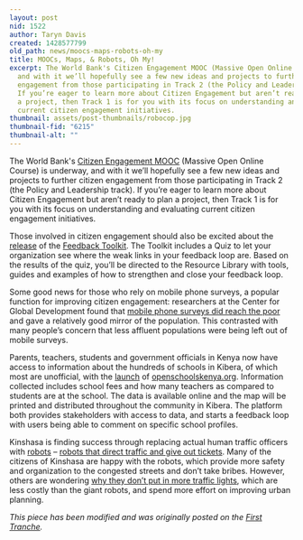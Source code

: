 ```yaml
---
layout: post
nid: 1522
author: Taryn Davis
created: 1428577799
old_path: news/moocs-maps-robots-oh-my
title: MOOCs, Maps, & Robots, Oh My!
excerpt: The World Bank's Citizen Engagement MOOC (Massive Open Online Course) is underway,
  and with it we’ll hopefully see a few new ideas and projects to further citizen
  engagement from those participating in Track 2 (the Policy and Leadership track).
  If you’re eager to learn more about Citizen Engagement but aren’t ready to plan
  a project, then Track 1 is for you with its focus on understanding and evaluating
  current citizen engagement initiatives.
thumbnail: assets/post-thumbnails/robocop.jpg
thumbnail-fid: "6215"
thumbnail-alt: ""
---
```


The World Bank's [Citizen Engagement MOOC](https://www.coursera.org/course/engagecitizen) (Massive Open Online Course) is underway, and with it we’ll hopefully see a few new ideas and projects to further citizen engagement from those participating in Track 2 (the Policy and Leadership track). If you’re eager to learn more about Citizen Engagement but aren’t ready to plan a project, then Track 1 is for you with its focus on understanding and evaluating current citizen engagement initiatives.

Those involved in citizen engagement should also be excited about the [release](http://www.changemakers.com/blog/feedback-labs-releases-feedback-quiz-and-toolkit) of the [Feedback Toolkit](http://feedbacklabs.org/toolkit/). The Toolkit includes a Quiz to let your organization see where the weak links in your feedback loop are. Based on the results of the quiz, you’ll be directed to the Resource Library with tools, guides and examples of how to strengthen and close your feedback loop.

Some good news for those who rely on mobile phone surveys, a popular function for improving citizen engagement: researchers at the Center for Global Development found that [mobile phone surveys did reach the poor](http://www.cgdev.org/blog/do-mobile-phone-surveys-work-poor-countries) and gave a relatively good mirror of the population. This contrasted with many people’s concern that less affluent populations were being left out of mobile surveys.

Parents, teachers, students and government officials in Kenya now have access to information about the hundreds of schools in Kibera, of which most are unofficial, with the [launch](http://openschoolskenya.org/blog/launch/) of [openschoolskenya.org](http://openschoolskenya.org/). Information collected includes school fees and how many teachers as compared to students are at the school. The data is available online and the map will be printed and distributed throughout the community in Kibera. The platform both provides stakeholders with access to data, and starts a feedback loop with users being able to comment on specific school profiles.

Kinshasa is finding success through replacing actual human traffic officers with [robots](http://www.theguardian.com/cities/gallery/2015/mar/13/kinshasa-traffic-robots-robocops-in-pictures?CMP=twt_gu) – [robots that direct traffic and give out tickets](http://www.npr.org/blogs/thetwo-way/2015/03/05/391030925/respect-the-robot-giant-robots-oversee-traffic-in-kinshasa). Many of the citizens of Kinshasa are happy with the robots, which provide more safety and organization to the congested streets and don’t take bribes. However, others are wondering [why they don’t put in more traffic lights](http://www.citylab.com/tech/2015/03/the-case-against-giant-traffic-robots/387358/), which are less costly than the giant robots, and spend more effort on improving urban planning.


*This piece has been modified and was originally posted on the [First Tranche](http://aiddata.org/blog/this-week-moocs-maps-robots-oh-my).*
